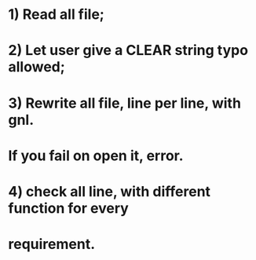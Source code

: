 # 1)	Read all file;

# 2)	Let user give a CLEAR string typo allowed;

# 3)	Rewrite all file, line per line, with gnl.
#		If you fail on open it, error.

# 4)	check all line, with different function for every
#		requirement.